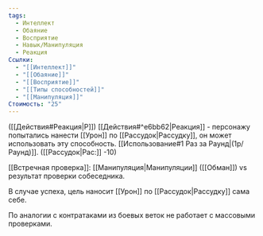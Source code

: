```yaml
---
tags:
  - Интеллект
  - Обаяние
  - Восприятие
  - Навык/Манипуляция
  - Реакция
Ссылки:
  - "[[Интеллект]]"
  - "[[Обаяние]]"
  - "[[Восприятие]]"
  - "[[Типы способностей]]"
  - "[[Манипуляция]]"
Стоимость: "25"
---
```

([[Действия#Реакция|Р]]) [[Действия#^e6bb62|Реакция]] - персонажу попытались нанести [[Урон]] по [[Рассудок|Рассудку]], он может использовать эту способность. [[Использование#1 Раз за Раунд|(1р/Раунд)]]. 
([[Рассудок|Рас:]] -10)

[[Встречная проверка]]: [[Манипуляция|Манипуляции]] 
([[Обман]]) vs результат проверки собеседника. 

В случае успеха, цель наносит [[Урон]] по [[Рассудок|Рассудку]] сама себе. 

По аналогии с контратаками из боевых веток не работает с массовыми проверками. 